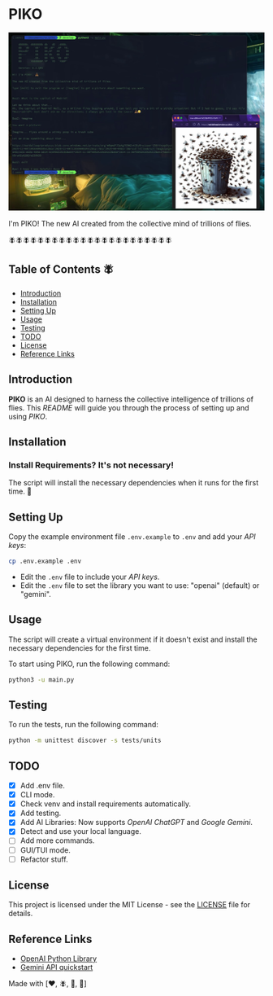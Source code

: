 # PIKO

![piko.png](res/piko.jpg)

I'm PIKO! The new AI created from the collective mind of trillions of flies.

🪰🪰🪰🪰🪰🪰🪰🪰🪰🪰🪰🪰🪰🪰🪰🪰🪰🪰🪰🪰🪰🪰🪰

## Table of Contents 🪰

-   [Introduction](#introduction)
-   [Installation](#installation)
-   [Setting Up](#setting-up)
-   [Usage](#usage)
-   [Testing](#testing)
-   [TODO](#todo)
-   [License](#license)
-   [Reference Links](#reference-links)

## Introduction

**PIKO** is an AI designed to harness the collective intelligence of trillions of flies. This _README_ will guide you through the process of setting up and using _PIKO_.

## Installation

### Install Requirements? It's not necessary!

The script will install the necessary dependencies when it runs for the first time. 🤯

## Setting Up

Copy the example environment file `.env.example` to `.env` and add your _API keys_:

```sh
cp .env.example .env
```

-   Edit the `.env` file to include your _API keys_.
-   Edit the `.env` file to set the library you want to use: "openai" (default) or "gemini".

## Usage

The script will create a virtual environment if it doesn't exist and install the necessary dependencies for the first time.

To start using PIKO, run the following command:

```sh
python3 -u main.py
```

## Testing

To run the tests, run the following command:

```sh
python -m unittest discover -s tests/units
```

## TODO

-   [x] Add .env file.
-   [x] CLI mode.
-   [x] Check venv and install requirements automatically.
-   [x] Add testing.
-   [x] Add AI Libraries: Now supports _OpenAI ChatGPT_ and _Google Gemini_.
-   [x] Detect and use your local language.
-   [ ] Add more commands.
-   [ ] GUI/TUI mode.
-   [ ] Refactor stuff.

## License

This project is licensed under the MIT License - see the [LICENSE](LICENSE) file for details.

## Reference Links

-   [OpenAI Python Library](https://github.com/openai/openai-python)
-   [Gemini API quickstart](https://ai.google.dev/gemini-api/docs/quickstart?lang=python)

Made with [❤️, 🪰, 🐍, 🤖]
